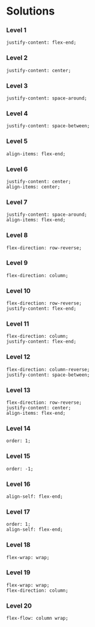# Solutions

### Level 1

    justify-content: flex-end;

### Level 2

    justify-content: center;

### Level 3

    justify-content: space-around;

### Level 4

    justify-content: space-between;

### Level 5

    align-items: flex-end;

### Level 6

    justify-content: center;
    align-items: center;

### Level 7

    justify-content: space-around;
    align-items: flex-end;

### Level 8

    flex-direction: row-reverse;

### Level 9

    flex-direction: column;

### Level 10

    flex-direction: row-reverse;
    justify-content: flex-end;

### Level 11

    flex-direction: column;
    justify-content: flex-end;

### Level 12

    flex-direction: column-reverse;
    justify-content: space-between;

### Level 13

    flex-direction: row-reverse;
    justify-content: center;
    align-items: flex-end;

### Level 14

    order: 1;

### Level 15

    order: -1;

### Level 16

    align-self: flex-end;

### Level 17

    order: 1;
    align-self: flex-end;

### Level 18

    flex-wrap: wrap;

### Level 19

    flex-wrap: wrap;
    flex-direction: column;

### Level 20

    flex-flow: column wrap;
